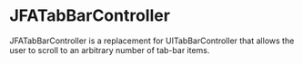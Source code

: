JFATabBarController
===================

JFATabBarController is a replacement for UITabBarController that allows the user to scroll to an arbitrary number of tab-bar items.
